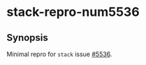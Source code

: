 # stack-repro-num5536

## Synopsis

Minimal repro for `stack` issue [#5536][].

[#5536]: https://github.com/commercialhaskell/stack/issues/5536
